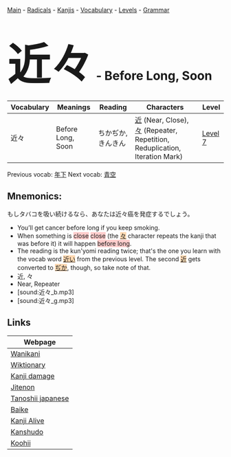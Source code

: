 <style> bigfont {font-size: 100px}</style>
[Main](../README.md) -
[Radicals](../radicals.md) -
[Kanjis](../kanjis.md) -
[Vocabulary](../vocabulary.md) -
[Levels](../levels.md) -
[Grammar](../grammar.md)
# <bigfont> 近々</bigfont> - Before Long, Soon 

| Vocabulary | Meanings | Reading | Characters | Level |
| --- | --- | --- | --- | --- |
| 近々 | Before Long, Soon | ちかぢか, きんきん |  [近](../kanjis/近.md) (Near, Close), [々](../kanjis/々.md) (Repeater, Repetition, Reduplication, Iteration Mark) | [Level 7](../levels/wk_level7.md) |

Previous vocab: [年下](年下.md) Next vocab: [青空](青空.md) 

## Mnemonics:
もしタバコを吸い続けるなら、あなたは近々癌を発症するでしょう。
* You’ll get cancer before long if you keep smoking.
* When something is <span style="background-color:#ffcccb"> close</span> <span style="background-color:#ffcccb"> close</span> (the <span style="background-color:#fed8b1"> [々](https://jisho.org/search/々)</span> character repeats the kanji that was before it) it will happen <span style="background-color:#ffcccb"> before long</span>.
* The reading is the kun'yomi reading twice; that's the one you learn with the vocab word <span style="background-color:#fed8b1"> [近い]([近](https://jisho.org/search/近)い)</span> from the previous level. The second <span style="background-color:#fed8b1"> [近](https://jisho.org/search/近)</span> gets converted to <span style="background-color:#fed8b1"> [ぢか](https://jisho.org/search/ぢか)</span>, though, so take note of that.
* 近, 々
* Near, Repeater
* [sound:近々_b.mp3]
* [sound:近々_g.mp3]


## Links 

| Webpage |
| --- |
| [Wanikani          ](https://www.wanikani.com/kanji/近々) |
| [Wiktionary        ](https://en.wiktionary.org/wiki/近々) |
| [Kanji damage      ](http://www.kanjidamage.com/kanji/search?utf8=✓&q=近々) |
| [Jitenon           ](https://jitenon.com/kanji/近々) |
| [Tanoshii japanese ](https://www.tanoshiijapanese.com/dictionary/kanji.cfm?k=近々) |
| [Baike             ](https://baike.baidu.com/item/近々) |
| [Kanji Alive       ](https://app.kanjialive.com/近々) |
| [Kanshudo          ](https://www.kanshudo.com/searchmn?q=近々) |
| [Koohii            ](https://kanji.koohii.com/study/kanji/近々) |
